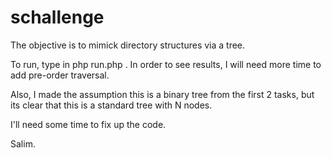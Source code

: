 schallenge
==========

The objective is to mimick directory structures via a tree.

To run, type in php run.php . In order to see results, I will need more time to add pre-order traversal.

Also, I made the assumption this is a binary tree from the first 2 tasks, but its clear that this is a standard tree with
N nodes.

I'll need some time to fix up the code.

Salim.
